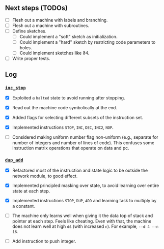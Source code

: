 Next steps (TODOs)
----------

- [ ] Flesh out a machine with labels and branching.
- [ ] Flesh out a machine with subroutines.
- [ ] Define sketches.
  - [ ] Could implement a "soft" sketch as initialization.
  - [ ] Could implement a "hard" sketch by restricting code parameters to holes.
  - [ ] Could implement sketches like ∂4.
- [ ] Write proper tests.

## Log

### [`inc_stop`](inc_stop.py)

- [x] Exploited a `halted` state to avoid running after stopping.

- [x] Read out the machine code symbolically at the end.

- [x] Added flags for selecting different subsets of the instruction set.

- [x] Implemented instructions `STOP`, `INC`, `DEC`, `INC2`, `NOP`.

- [ ] Considered making uniform number flag non-uniform (e.g., separate for number of integers and number of lines of code).
      This confuses some instruction matrix operations that operate on data and pc.

### [`dup_add`](dup_add.py)

- [x] Refactored most of the instruction and state logic to be outside the network module, to good effect.

- [x] Implemented principled masking over state, to avoid learning over entire state at each step.

- [x] Implemented instructions `STOP`, `DUP`, `ADD` and learning task to multiply by a constant.

- [ ] The machine only learns well when giving it the data top of stack and pointer at each step.
      Feels like cheating.
      Even with that, the machine does not learn well at high `d`s (with increased `n`). For example, `--d 4 --n 16`.

- [ ] Add instruction to push integer.

